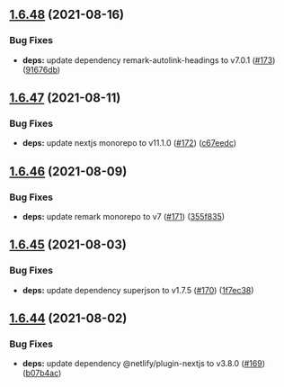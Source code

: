 ## [1.6.48](https://github.com/dds/bosabosa.org/compare/v1.6.47...v1.6.48) (2021-08-16)


### Bug Fixes

* **deps:** update dependency remark-autolink-headings to v7.0.1 ([#173](https://github.com/dds/bosabosa.org/issues/173)) ([91676db](https://github.com/dds/bosabosa.org/commit/91676dbb50f011d12a93f385e74d74884ee7422d))



## [1.6.47](https://github.com/dds/bosabosa.org/compare/v1.6.46...v1.6.47) (2021-08-11)


### Bug Fixes

* **deps:** update nextjs monorepo to v11.1.0 ([#172](https://github.com/dds/bosabosa.org/issues/172)) ([c67eedc](https://github.com/dds/bosabosa.org/commit/c67eedce4859ee122fe0a4f00a20f49aacb97a92))



## [1.6.46](https://github.com/dds/bosabosa.org/compare/v1.6.45...v1.6.46) (2021-08-09)


### Bug Fixes

* **deps:** update remark monorepo to v7 ([#171](https://github.com/dds/bosabosa.org/issues/171)) ([355f835](https://github.com/dds/bosabosa.org/commit/355f835a7b75d029db5f96315bba83d34dde3174))



## [1.6.45](https://github.com/dds/bosabosa.org/compare/v1.6.44...v1.6.45) (2021-08-03)


### Bug Fixes

* **deps:** update dependency superjson to v1.7.5 ([#170](https://github.com/dds/bosabosa.org/issues/170)) ([1f7ec38](https://github.com/dds/bosabosa.org/commit/1f7ec38dbb0046fc600b471afa1308e9b515b6ff))



## [1.6.44](https://github.com/dds/bosabosa.org/compare/v1.6.43...v1.6.44) (2021-08-02)


### Bug Fixes

* **deps:** update dependency @netlify/plugin-nextjs to v3.8.0 ([#169](https://github.com/dds/bosabosa.org/issues/169)) ([b07b4ac](https://github.com/dds/bosabosa.org/commit/b07b4ac0465887efc0c70766d7e3469ae85f362e))



